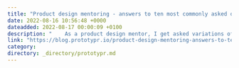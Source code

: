 ```yaml
---
title: "Product design mentoring - answers to ten most commonly asked questions"
date: 2022-08-16 10:56:48 +0000
dateadded: 2022-08-17 00:00:09 +0100
description: "    As a product design mentor, I get asked variations of the same questions time and times again. Of course, my exact answers will depend on…  Continue reading on Prototypr »  "
link: "https://blog.prototypr.io/product-design-mentoring-answers-to-ten-most-commonly-asked-questions-9e365d7a563e?source=rss----eb297ea1161a---4"
category:
directory: _directory/prototypr.md
---
```

